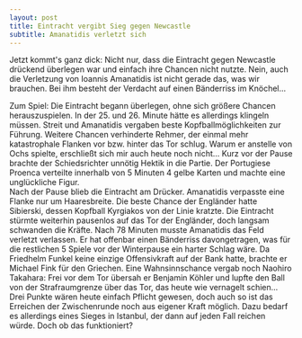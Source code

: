 ```yaml
---
layout: post
title: Eintracht vergibt Sieg gegen Newcastle
subtitle: Amanatidis verletzt sich
---
```


Jetzt kommt's ganz dick: Nicht nur, dass die Eintracht gegen Newcastle drückend überlegen war und einfach ihre Chancen nicht nutzte. Nein, auch die Verletzung von Ioannis Amanatidis ist nicht gerade das, was wir brauchen. Bei ihm besteht der Verdacht auf einen Bänderriss im Knöchel...

Zum Spiel: Die Eintracht begann überlegen, ohne sich größere Chancen herauszuspielen. In der 25. und 26. Minute hätte es allerdings klingeln müssen. Streit und Amanatidis vergaben beste Kopfballmöglichkeiten zur Führung. Weitere Chancen verhinderte Rehmer, der einmal mehr katastrophale Flanken vor bzw. hinter das Tor schlug. Warum er anstelle von Ochs spielte, erschließt sich mir auch heute noch nicht... Kurz vor der Pause brachte der Schiedsrichter unnötig Hektik in die Partie. Der Portugiese Proenca verteilte innerhalb von 5 Minuten 4 gelbe Karten und machte eine unglückliche Figur.  
Nach der Pause blieb die Eintracht am Drücker. Amanatidis verpasste eine Flanke nur um Haaresbreite. Die beste Chance der Engländer hatte Sibierski, dessen Kopfball Kyrgiakos von der Linie kratzte. Die Eintracht stürmte weiterhin pausenlos auf das Tor der Engländer, doch langsam schwanden die Kräfte. Nach 78 Minuten musste Amanatidis das Feld verletzt verlassen. Er hat offenbar einen Bänderriss davongetragen, was für die restlichen 5 Spiele vor der Winterpause ein harter Schlag wäre. Da Friedhelm Funkel keine einzige Offensivkraft auf der Bank hatte, brachte er Michael Fink für den Griechen. Eine Wahnsinnschance vergab noch Naohiro Takahara: Frei vor dem Tor übersah er Benjamin Köhler und lupfte den Ball von der Strafraumgrenze über das Tor, das heute wie vernagelt schien... Drei Punkte wären heute einfach Pflicht gewesen, doch auch so ist das Erreichen der Zwischenrunde noch aus eigener Kraft möglich. Dazu bedarf es allerdings eines Sieges in Istanbul, der dann auf jeden Fall reichen würde. Doch ob das funktioniert?
